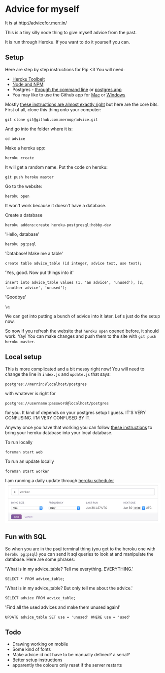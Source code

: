 # Advice for myself
It is at http://advicefor.merr.in/

This is a tiny silly node thing to give myself advice from the past.

It is run through Heroku. If you want to do it yourself you can.

## Setup
Here are step by step instructions for Pip <3
You will need:

- [Heroku Toolbelt](https://toolbelt.heroku.com/)
- [Node and NPM](https://nodejs.org/download/)
- Postgres - [through the command line](https://wiki.postgresql.org/wiki/Detailed_installation_guides) or [postgres.app](http://postgresapp.com/)
- You may like to use the Github app for [Mac](https://mac.github.com/) or [Windows](https://windows.github.com/)

Mostly [these instructions are almost exactly right](https://devcenter.heroku.com/articles/getting-started-with-nodejs#) but here are the core bits.
First of all, clone this thing onto your computer:

`git clone git@github.com:mermop/advice.git`

And go into the folder where it is:

`cd advice`

Make a heroku app:

`heroku create`

It will get a random name.
Put the code on heroku:

`git push heroku master`

Go to the website:

`heroku open`

It won't work because it doesn't have a database.

Create a database

`heroku addons:create heroku-postgresql:hobby-dev`

'Hello, database'

`heroku pg:psql`

'Database! Make me a table'

`create table advice_table (id integer, advice text, use text);`

'Yes, good. Now put things into it'

`insert into advice_table values (1, 'an advice', 'unused'), (2, 'another advice', 'unused');`

'Goodbye'

`\q`

We can get into putting a bunch of advice into it later. Let's just do the setup now.

So now if you refresh the website that `heroku open` opened before, it should work. Yay! You can make changes and push them to the site with `git push heroku master`.

## Local setup

This is more complicated and a bit messy right now! You will need to change the line in `index.js` and `update.js` that says:

`postgres://merrin:@localhost/postgres`

with whatever is right for

`postgres://username:password@localhost/postgres`

for you. It kind of depends on your postgres setup I guess. IT'S VERY CONFUSING. I'M VERY CONFUSED BY IT.

Anyway once you have that working you can follow [these instructions](https://devcenter.heroku.com/articles/heroku-postgres-import-export) to bring your heroku database into your local database.

To run locally

`foreman start web`

To run an update locally

`foreman start worker`

I am running a daily update through [heroku scheduler](https://scheduler.heroku.com/dashboard)
![scheduler](readme-screenshots/scheduler.jpg)

## Fun with SQL

So when you are in the psql terminal thing (you get to the heroku one with `heroku pg:psql`) you can send it sql queries to look at and manipulate the database. Here are some phrases:

'What is in my advice_table? Tell me everything. EVERYTHING.'

`SELECT * FROM advice_table;`

'What is in my advice_table? But only tell me about the advice.'

`SELECT advice FROM advice_table;`

'Find all the used advices and make them unused again!'

`UPDATE advice_table SET use = 'unused' WHERE use = 'used'`

## Todo
- Drawing working on mobile
- Some kind of fonts
- Make advice id not have to be manually defined? a serial?
- Better setup instructions
- apparently the colours only reset if the server restarts
